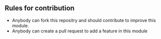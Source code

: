 ## Rules for contribution
- Anybody can fork this repositry and should contribute to improve this module. 
- Anybody can create a pull request to add a feature in this module
